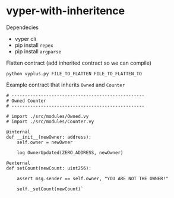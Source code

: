 # vyper-with-inheritence

Dependecies
- vyper cli
- pip install `repex`
- pip install `argparse`

Flatten contract (add inherited contract so we can compile)
```
python vyplus.py FILE_TO_FLATTEN FILE_TO_FLATTEN_TO
```

Example contract that inherits `Owned` and `Counter`

```vy
# --------------------------------------------------
# Owned Counter
# --------------------------------------------------

# import ./src/modules/Owned.vy
# import ./src/modules/Counter.vy

@internal
def __init__(newOwner: address):
    self.owner = newOwner

    log OwnerUpdated(ZERO_ADDRESS, newOwner)

@external
def setCount(newCount: uint256):
    
    assert msg.sender == self.owner, "YOU ARE NOT THE OWNER!"
    
    self._setCount(newCount)`
```
